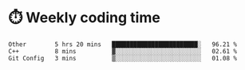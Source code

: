 
# :stopwatch: Weekly coding time 
<!--START_SECTION:waka-->
```text
Other        5 hrs 20 mins   ████████████████████████░   96.21 % 
C++          8 mins          ▓░░░░░░░░░░░░░░░░░░░░░░░░   02.61 % 
Git Config   3 mins          ▒░░░░░░░░░░░░░░░░░░░░░░░░   01.08 % 
```
<!--END_SECTION:waka-->


<!-- <p> <img src="https://github-readme-stats.vercel.app/api?username=cozgerest&show_icons=true&hide_border=false" />  </p> -->

